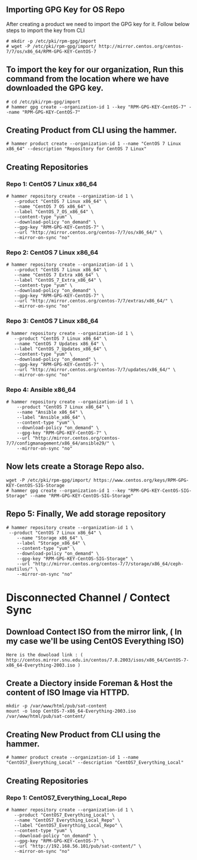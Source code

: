 ## 

## Importing GPG Key for OS Repo
After creating a product we need to import the GPG key for it. Follow below steps to import the key from CLI
```
# mkdir -p /etc/pki/rpm-gpg/import
# wget -P /etc/pki/rpm-gpg/import/ http://mirror.centos.org/centos-7/7/os/x86_64/RPM-GPG-KEY-CentOS-7
```

## To import the key for our organization, Run this command from the location where we have downloaded the GPG key.
```
# cd /etc/pki/rpm-gpg/import
# hammer gpg create --organization-id 1 --key "RPM-GPG-KEY-CentOS-7" --name "RPM-GPG-KEY-CentOS-7"
```

## Creating Product from CLI using the hammer.
```
# hammer product create --organization-id 1 --name "CentOS 7 Linux x86_64" --description "Repository for CentOS 7 Linux"
```

## Creating Repositories

### Repo 1: CentOS 7 Linux x86_64
```
# hammer repository create --organization-id 1 \
   --product "CentOS 7 Linux x86_64" \
   --name "CentOS 7 OS x86_64" \
   --label "CentOS_7_OS_x86_64" \
   --content-type "yum" \
   --download-policy "on_demand" \
   --gpg-key "RPM-GPG-KEY-CentOS-7" \
   --url "http://mirror.centos.org/centos-7/7/os/x86_64/" \
   --mirror-on-sync "no"
```

### Repo 2: CentOS 7 Linux x86_64
```
# hammer repository create --organization-id 1 \
   --product "CentOS 7 Linux x86_64" \
   --name "CentOS 7 Extra x86_64" \
   --label "CentOS_7_Extra_x86_64" \
   --content-type "yum" \
   --download-policy "on_demand" \
   --gpg-key "RPM-GPG-KEY-CentOS-7" \
   --url "http://mirror.centos.org/centos-7/7/extras/x86_64/" \
   --mirror-on-sync "no"
```

### Repo 3: CentOS 7 Linux x86_64
```
# hammer repository create --organization-id 1 \
   --product "CentOS 7 Linux x86_64" \
   --name "CentOS 7 Updates x86_64" \
   --label "CentOS_7_Updates_x86_64" \
   --content-type "yum" \
   --download-policy "on_demand" \
   --gpg-key "RPM-GPG-KEY-CentOS-7" \
   --url "http://mirror.centos.org/centos-7/7/updates/x86_64/" \
   --mirror-on-sync "no"
```

### Repo 4: Ansible x86_64
```
# hammer repository create --organization-id 1 \
    --product "CentOS 7 Linux x86_64" \
    --name "Ansible x86_64" \
    --label "Ansible_x86_64" \
    --content-type "yum" \
    --download-policy "on_demand" \
    --gpg-key "RPM-GPG-KEY-CentOS-7" \
    --url "http://mirror.centos.org/centos-7/7/configmanagement/x86_64/ansible29/" \
    --mirror-on-sync "no"
```


## Now lets create a Storage Repo also. 

```
wget -P /etc/pki/rpm-gpg/import/ https://www.centos.org/keys/RPM-GPG-KEY-CentOS-SIG-Storage
# hammer gpg create --organization-id 1 --key "RPM-GPG-KEY-CentOS-SIG-Storage" --name "RPM-GPG-KEY-CentOS-SIG-Storage"
```

## Repo 5: Finally, We add storage repository 
```
# hammer repository create --organization-id 1 \
 --product "CentOS 7 Linux x86_64" \
    --name "Storage x86_64" \
    --label "Storage_x86_64" \
    --content-type "yum" \
    --download-policy "on_demand" \
    --gpg-key "RPM-GPG-KEY-CentOS-SIG-Storage" \
    --url "http://mirror.centos.org/centos-7/7/storage/x86_64/ceph-nautilus/" \
    --mirror-on-sync "no"
```




# Disconnected Channel / Contect Sync

## Download Contect ISO from the mirror link, ( In my case we'll be using CentOS Everything ISO) 

```
Here is the dowoload link : ( http://centos.mirror.snu.edu.in/centos/7.8.2003/isos/x86_64/CentOS-7-x86_64-Everything-2003.iso )
```
## Create a Diectory inside Foreman & Host the content of ISO Image via HTTPD.

```
mkdir -p /var/www/html/pub/sat-content
mount -o loop CentOS-7-x86_64-Everything-2003.iso /var/www/html/pub/sat-content/
```

## Creating New Product from CLI using the hammer.
```
# hammer product create --organization-id 1 --name "CentOS7_Everything_Local" --description "CentOS7_Everything_Local"
```

## Creating Repositories

### Repo 1: CentOS7_Everything_Local_Repo
```
# hammer repository create --organization-id 1 \
   --product "CentOS7_Everything_Local" \
   --name "CentOS7_Everything_Local_Repo" \
   --label "CentOS7_Everything_Local_Repo" \
   --content-type "yum" \
   --download-policy "on_demand" \
   --gpg-key "RPM-GPG-KEY-CentOS-7" \
   --url "http://192.168.56.101/pub/sat-content/" \
   --mirror-on-sync "no"
```

